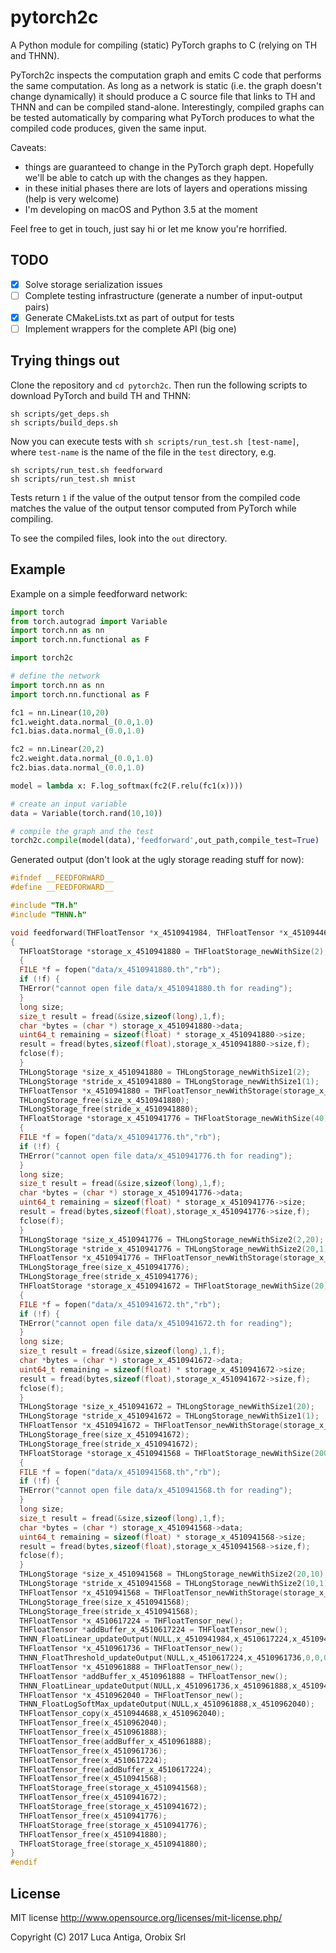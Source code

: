 # pytorch2c

A Python module for compiling (static) PyTorch graphs to C (relying on TH and THNN). 

PyTorch2c inspects the computation graph and emits C code that performs the same computation. As long as a network is static (i.e. the graph doesn't change dynamically) it should produce a C source file that links to TH and THNN and can be compiled stand-alone. Interestingly, compiled graphs can be tested automatically by comparing what PyTorch produces to what the compiled code produces, given the same input.

Caveats: 
* things are guaranteed to change in the PyTorch graph dept. Hopefully we'll be able to catch up with the changes as they happen.
* in these initial phases there are lots of layers and operations missing (help is very welcome)
* I'm developing on macOS and Python 3.5 at the moment

Feel free to get in touch, just say hi or let me know you're horrified.

## TODO

* [x] Solve storage serialization issues
* [ ] Complete testing infrastructure (generate a number of input-output pairs)
* [x] Generate CMakeLists.txt as part of output for tests
* [ ] Implement wrappers for the complete API (big one)

## Trying things out

Clone the repository and `cd pytorch2c`. Then run the following scripts to download PyTorch and build TH and THNN:
```
sh scripts/get_deps.sh
sh scripts/build_deps.sh
```
Now you can execute tests with `sh scripts/run_test.sh [test-name]`, where `test-name` is the name of the file in the `test` directory, e.g.
```
sh scripts/run_test.sh feedforward
sh scripts/run_test.sh mnist
```
Tests return `1` if the value of the output tensor from the compiled code matches the value of the output tensor computed from PyTorch while compiling.

To see the compiled files, look into the `out` directory.

## Example

Example on a simple feedforward network:
```python
import torch
from torch.autograd import Variable
import torch.nn as nn
import torch.nn.functional as F

import torch2c

# define the network
import torch.nn as nn
import torch.nn.functional as F

fc1 = nn.Linear(10,20)
fc1.weight.data.normal_(0.0,1.0)
fc1.bias.data.normal_(0.0,1.0)

fc2 = nn.Linear(20,2)
fc2.weight.data.normal_(0.0,1.0)
fc2.bias.data.normal_(0.0,1.0)

model = lambda x: F.log_softmax(fc2(F.relu(fc1(x))))

# create an input variable
data = Variable(torch.rand(10,10))

# compile the graph and the test
torch2c.compile(model(data),'feedforward',out_path,compile_test=True)
```

Generated output (don't look at the ugly storage reading stuff for now):
```C
#ifndef __FEEDFORWARD__
#define __FEEDFORWARD__

#include "TH.h"
#include "THNN.h"

void feedforward(THFloatTensor *x_4510941984, THFloatTensor *x_4510944688)
{
  THFloatStorage *storage_x_4510941880 = THFloatStorage_newWithSize(2);
  {
  FILE *f = fopen("data/x_4510941880.th","rb");
  if (!f) {
  THError("cannot open file data/x_4510941880.th for reading");
  }
  long size;
  size_t result = fread(&size,sizeof(long),1,f);
  char *bytes = (char *) storage_x_4510941880->data;
  uint64_t remaining = sizeof(float) * storage_x_4510941880->size;
  result = fread(bytes,sizeof(float),storage_x_4510941880->size,f);
  fclose(f);
  }
  THLongStorage *size_x_4510941880 = THLongStorage_newWithSize1(2);
  THLongStorage *stride_x_4510941880 = THLongStorage_newWithSize1(1);
  THFloatTensor *x_4510941880 = THFloatTensor_newWithStorage(storage_x_4510941880,0,size_x_4510941880,stride_x_4510941880);
  THLongStorage_free(size_x_4510941880);
  THLongStorage_free(stride_x_4510941880);
  THFloatStorage *storage_x_4510941776 = THFloatStorage_newWithSize(40);
  {
  FILE *f = fopen("data/x_4510941776.th","rb");
  if (!f) {
  THError("cannot open file data/x_4510941776.th for reading");
  }
  long size;
  size_t result = fread(&size,sizeof(long),1,f);
  char *bytes = (char *) storage_x_4510941776->data;
  uint64_t remaining = sizeof(float) * storage_x_4510941776->size;
  result = fread(bytes,sizeof(float),storage_x_4510941776->size,f);
  fclose(f);
  }
  THLongStorage *size_x_4510941776 = THLongStorage_newWithSize2(2,20);
  THLongStorage *stride_x_4510941776 = THLongStorage_newWithSize2(20,1);
  THFloatTensor *x_4510941776 = THFloatTensor_newWithStorage(storage_x_4510941776,0,size_x_4510941776,stride_x_4510941776);
  THLongStorage_free(size_x_4510941776);
  THLongStorage_free(stride_x_4510941776);
  THFloatStorage *storage_x_4510941672 = THFloatStorage_newWithSize(20);
  {
  FILE *f = fopen("data/x_4510941672.th","rb");
  if (!f) {
  THError("cannot open file data/x_4510941672.th for reading");
  }
  long size;
  size_t result = fread(&size,sizeof(long),1,f);
  char *bytes = (char *) storage_x_4510941672->data;
  uint64_t remaining = sizeof(float) * storage_x_4510941672->size;
  result = fread(bytes,sizeof(float),storage_x_4510941672->size,f);
  fclose(f);
  }
  THLongStorage *size_x_4510941672 = THLongStorage_newWithSize1(20);
  THLongStorage *stride_x_4510941672 = THLongStorage_newWithSize1(1);
  THFloatTensor *x_4510941672 = THFloatTensor_newWithStorage(storage_x_4510941672,0,size_x_4510941672,stride_x_4510941672);
  THLongStorage_free(size_x_4510941672);
  THLongStorage_free(stride_x_4510941672);
  THFloatStorage *storage_x_4510941568 = THFloatStorage_newWithSize(200);
  {
  FILE *f = fopen("data/x_4510941568.th","rb");
  if (!f) {
  THError("cannot open file data/x_4510941568.th for reading");
  }
  long size;
  size_t result = fread(&size,sizeof(long),1,f);
  char *bytes = (char *) storage_x_4510941568->data;
  uint64_t remaining = sizeof(float) * storage_x_4510941568->size;
  result = fread(bytes,sizeof(float),storage_x_4510941568->size,f);
  fclose(f);
  }
  THLongStorage *size_x_4510941568 = THLongStorage_newWithSize2(20,10);
  THLongStorage *stride_x_4510941568 = THLongStorage_newWithSize2(10,1);
  THFloatTensor *x_4510941568 = THFloatTensor_newWithStorage(storage_x_4510941568,0,size_x_4510941568,stride_x_4510941568);
  THLongStorage_free(size_x_4510941568);
  THLongStorage_free(stride_x_4510941568);
  THFloatTensor *x_4510617224 = THFloatTensor_new();
  THFloatTensor *addBuffer_x_4510617224 = THFloatTensor_new();
  THNN_FloatLinear_updateOutput(NULL,x_4510941984,x_4510617224,x_4510941568,x_4510941672,addBuffer_x_4510617224);
  THFloatTensor *x_4510961736 = THFloatTensor_new();
  THNN_FloatThreshold_updateOutput(NULL,x_4510617224,x_4510961736,0,0,0);
  THFloatTensor *x_4510961888 = THFloatTensor_new();
  THFloatTensor *addBuffer_x_4510961888 = THFloatTensor_new();
  THNN_FloatLinear_updateOutput(NULL,x_4510961736,x_4510961888,x_4510941776,x_4510941880,addBuffer_x_4510961888);
  THFloatTensor *x_4510962040 = THFloatTensor_new();
  THNN_FloatLogSoftMax_updateOutput(NULL,x_4510961888,x_4510962040);
  THFloatTensor_copy(x_4510944688,x_4510962040);
  THFloatTensor_free(x_4510962040);
  THFloatTensor_free(x_4510961888);
  THFloatTensor_free(addBuffer_x_4510961888);
  THFloatTensor_free(x_4510961736);
  THFloatTensor_free(x_4510617224);
  THFloatTensor_free(addBuffer_x_4510617224);
  THFloatTensor_free(x_4510941568);
  THFloatStorage_free(storage_x_4510941568);
  THFloatTensor_free(x_4510941672);
  THFloatStorage_free(storage_x_4510941672);
  THFloatTensor_free(x_4510941776);
  THFloatStorage_free(storage_x_4510941776);
  THFloatTensor_free(x_4510941880);
  THFloatStorage_free(storage_x_4510941880);
}
#endif
```

## License

MIT license http://www.opensource.org/licenses/mit-license.php/

Copyright (C) 2017 Luca Antiga, Orobix Srl

